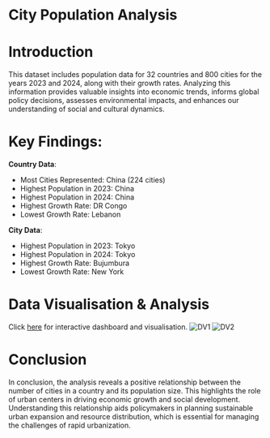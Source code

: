 # City Population Analysis 

# Introduction

This dataset includes population data for 32 countries and 800 cities for the years 2023 and 2024, along with their growth rates. Analyzing this information provides valuable insights into economic trends, informs global policy decisions, assesses environmental impacts, and enhances our understanding of social and cultural dynamics.

# Key Findings:

**Country Data**:
- Most Cities Represented: China (224 cities)
- Highest Population in 2023: China
- Highest Population in 2024: China
- Highest Growth Rate: DR Congo
- Lowest Growth Rate: Lebanon
  
**City Data**:
- Highest Population in 2023: Tokyo
- Highest Population in 2024: Tokyo
- Highest Growth Rate: Bujumbura
- Lowest Growth Rate: New York

# Data Visualisation & Analysis 

Click [here](https://public.tableau.com/shared/GPC5BD5QH?:display_count=n&:origin=viz_share_link) for interactive dashboard and visualisation. 
![DV1](https://github.com/zrseah/City-Population/assets/161100014/6a6e23a8-0eaf-4a70-bbdf-6fe88fe24797)
![DV2](https://github.com/zrseah/City-Population/assets/161100014/c8eedf1c-d366-47ca-a00e-e25c07df5a7f)

# Conclusion
In conclusion, the analysis reveals a positive relationship between the number of cities in a country and its population size. 
This highlights the role of urban centers in driving economic growth and social development. Understanding this relationship aids policymakers in planning sustainable urban expansion and resource distribution, which is essential for managing the challenges of rapid urbanization.
